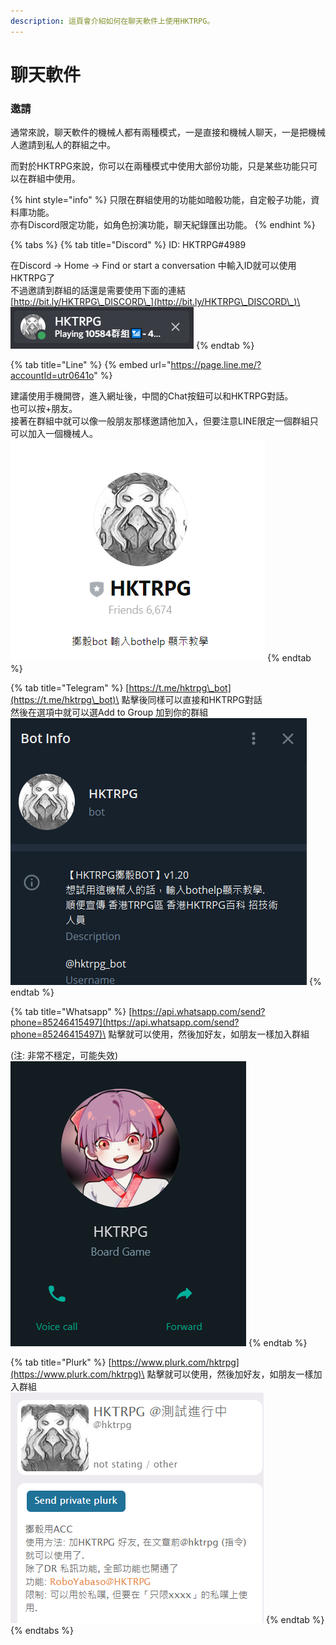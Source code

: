 ```yaml
---
description: 這頁會介紹如何在聊天軟件上使用HKTRPG。
---
```


# 聊天軟件

### 邀請

通常來說，聊天軟件的機械人都有兩種模式，一是直接和機械人聊天，一是把機械人邀請到私人的群組之中。

而對於HKTRPG來說，你可以在兩種模式中使用大部份功能，只是某些功能只可以在群組中使用。

{% hint style="info" %}
只限在群組使用的功能如暗骰功能，自定骰子功能，資料庫功能。\
亦有Discord限定功能，如角色扮演功能，聊天紀錄匯出功能。
{% endhint %}

{% tabs %}
{% tab title="Discord" %}
ID: HKTRPG#4989

在Discord -> Home -> Find or start a conversation 中輸入ID就可以使用HKTRPG了\
不過邀請到群組的話還是需要使用下面的連結\
[http://bit.ly/HKTRPG\_DISCORD\_](http://bit.ly/HKTRPG\_DISCORD\_)\
![](<../../.gitbook/assets/image (14).png>)
{% endtab %}

{% tab title="Line" %}
{% embed url="https://page.line.me/?accountId=utr0641o" %}

建議使用手機開啓，進入網址後，中間的Chat按鈕可以和HKTRPG對話。\
也可以按+朋友。\
接著在群組中就可以像一般朋友那樣邀請他加入，但要注意LINE限定一個群組只可以加入一個機械人。\
![](<../../.gitbook/assets/image (39).png>)
{% endtab %}

{% tab title="Telegram" %}
[https://t.me/hktrpg\_bot](https://t.me/hktrpg\_bot)\
點擊後同樣可以直接和HKTRPG對話\
然後在選項中就可以選Add to Group 加到你的群組\
![](<../../.gitbook/assets/image (9).png>)
{% endtab %}

{% tab title="Whatsapp" %}
[https://api.whatsapp.com/send?phone=85246415497](https://api.whatsapp.com/send?phone=85246415497)\
點擊就可以使用，然後加好友，如朋友一樣加入群組

(注: 非常不穩定，可能失效)\
![](<../../.gitbook/assets/image (10).png>)
{% endtab %}

{% tab title="Plurk" %}
[https://www.plurk.com/hktrpg](https://www.plurk.com/hktrpg)\
點擊就可以使用，然後加好友，如朋友一樣加入群組\
![](<../../.gitbook/assets/image (12).png>)
{% endtab %}
{% endtabs %}

